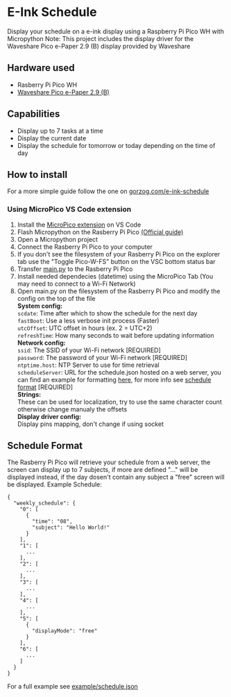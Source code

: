 # E-Ink Schedule
Display your schedule on a e-ink display using a Raspberry Pi Pico WH with Micropython
Note: This project includes the display driver for the Waveshare Pico e-Paper 2.9 (B) display provided by Waveshare

## Hardware used
- Rasberry Pi Pico WH
- [Waveshare Pico e-Paper 2.9 (B)](https://www.waveshare.com/wiki/Pico-ePaper-2.9-B)

## Capabilities
- Display up to 7 tasks at a time
- Display the current date
- Display the schedule for tomorrow or today depending on the time of day

## How to install
For a more simple guide follow the one on [gorzog.com/e-ink-schedule](https://gorzog.com/projects/E-Ink-Schedule/)
### Using MicroPico VS Code extension
1. Install the [MicroPico extension](https://marketplace.visualstudio.com/items?itemName=paulober.pico-w-go) on VS Code
2. Flash Micropython on the Rasberry Pi Pico [(Official guide)](https://www.raspberrypi.com/documentation/microcontrollers/micropython.html)
3. Open a Micropython project
4. Connect the Rasberry Pi Pico to your computer
5. If you don't see the filesystem of your Rasberry Pi Pico on the explorer tab use the "Toggle Pico-W-FS" button on the VSC bottom status bar
6. Transfer [main.py](https://github.com/Vincenzo160/E-Ink-Schedule/blob/main/src/main.py) to the Rasberry Pi Pico
7. Install needed dependecies (datetime) using the MicroPico Tab (You may need to connect to a Wi-Fi Network)
8. Open main.py on the filesystem of the Rasberry Pi Pico and modify the config on the top of the file<br>
   **System config:**<br>
   `scdate`: Time after which to show the schedule for the next day<br>
   `fastBoot`: Use a less verbose init process (Faster)<br>
   `utcOffset`: UTC offset in hours (ex. 2 = UTC+2)<br>
   `refreshTime`: How many seconds to wait before updating information<br>
   **Network config:**<br>
   `ssid`: The SSID of your Wi-Fi network [REQUIRED]<br>
   `password`: The password of your Wi-Fi network [REQUIRED]<br>
   `ntptime.host`: NTP Server to use for time retrieval<br>
   `scheduleServer`: URL for the schedule.json hosted on a web server, you can find an example for formatting [here](https://github.com/Vincenzo160/E-Ink-Schedule/blob/main/example/schedule.json), for more info see [schedule format](https://github.com/Vincenzo160/E-Ink-Schedule/blob/main/README.md#schedule-format) [REQUIRED]<br>
   **Strings:**<br>
   These can be used for localization, try to use the same character count otherwise change manualy the offsets<br>
   **Display driver config:**<br>
   Display pins mapping, don't change if using socket<br>

## Schedule Format
The Rasberry Pi Pico will retrieve your schedule from a web server, the screen can display up to 7 subjects, if more are defined "..." will be displayed instead, if the day dosen't contain any subject a "free" screen will be displayed.
Example Schedule:
```
{
  "weekly_schedule": {
    "0": [
      {
        "time": "08",
        "subject": "Hello World!"
      }
    ],
    "1": [
      ...
    ],
    "2": [
      ...
    ],
    "3": [
      ...
    ],
    "4": [
      ...
    ],
    "5": [
      {
        "displayMode": "free"
      }
    ],
    "6": [
      ...
    ]
  }
}
```

For a full example see [example/schedule.json](https://github.com/Vincenzo160/E-Ink-Schedule/blob/main/example/schedule.json)